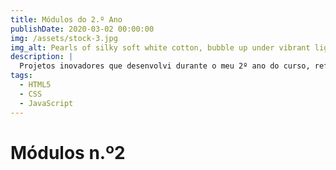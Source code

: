 ```yaml
---
title: Módulos do 2.º Ano
publishDate: 2020-03-02 00:00:00
img: /assets/stock-3.jpg
img_alt: Pearls of silky soft white cotton, bubble up under vibrant lighting
description: |
  Projetos inovadores que desenvolvi durante o meu 2º ano do curso, refletindo o meu crescimento e aprendizado na escola.
tags:
  - HTML5
  - CSS
  - JavaScript
---
```


# Módulos n.º2

